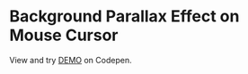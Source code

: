 # Background Parallax Effect on Mouse Cursor

View and try [DEMO](https://codepen.io/filippoerbisti/pen/jOZwwxX) on Codepen.
